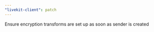 ```yaml
---
"livekit-client": patch
---
```


Ensure encryption transforms are set up as soon as sender is created
